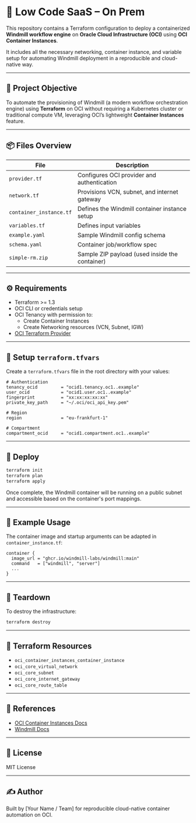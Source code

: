 # 🚀 Low Code SaaS – On Prem

This repository contains a Terraform configuration to deploy a containerized **Windmill workflow engine** on **Oracle Cloud Infrastructure (OCI)** using **OCI Container Instances**.

It includes all the necessary networking, container instance, and variable setup for automating Windmill deployment in a reproducible and cloud-native way.

---

## 🎯 Project Objective

To automate the provisioning of Windmill (a modern workflow orchestration engine) using **Terraform** on OCI without requiring a Kubernetes cluster or traditional compute VM, leveraging OCI’s lightweight **Container Instances** feature.

---

## 📦 Files Overview

| File | Description |
|------|-------------|
| `provider.tf` | Configures OCI provider and authentication |
| `network.tf` | Provisions VCN, subnet, and internet gateway |
| `container_instance.tf` | Defines the Windmill container instance setup |
| `variables.tf` | Defines input variables |
| `example.yaml` | Sample Windmill config schema |
| `schema.yaml` | Container job/workflow spec |
| `simple-rm.zip` | Sample ZIP payload (used inside the container)

---

## ⚙️ Requirements

- Terraform >= 1.3
- OCI CLI or credentials setup
- OCI Tenancy with permission to:
  - Create Container Instances
  - Create Networking resources (VCN, Subnet, IGW)
- [OCI Terraform Provider](https://registry.terraform.io/providers/oracle/oci/latest)

---

## 🔐 Setup `terraform.tfvars`

Create a `terraform.tfvars` file in the root directory with your values:

```hcl
# Authentication
tenancy_ocid         = "ocid1.tenancy.oc1..example"
user_ocid            = "ocid1.user.oc1..example"
fingerprint          = "xx:xx:xx:xx:xx"
private_key_path     = "~/.oci/oci_api_key.pem"

# Region
region               = "eu-frankfurt-1"

# Compartment
compartment_ocid     = "ocid1.compartment.oc1..example"
```

---

## 🚀 Deploy

```bash
terraform init
terraform plan
terraform apply
```

Once complete, the Windmill container will be running on a public subnet and accessible based on the container's port mappings.

---

## 🧪 Example Usage

The container image and startup arguments can be adapted in `container_instance.tf`:

```hcl
container {
  image_url = "ghcr.io/windmill-labs/windmill:main"
  command   = ["windmill", "server"]
  ...
}
```

---

## 🔄 Teardown

To destroy the infrastructure:

```bash
terraform destroy
```

---

## 🧱 Terraform Resources

- `oci_container_instances_container_instance`
- `oci_core_virtual_network`
- `oci_core_subnet`
- `oci_core_internet_gateway`
- `oci_core_route_table`

---

## 📘 References

- [OCI Container Instances Docs](https://docs.oracle.com/en-us/iaas/Content/ContInst/home.htm)
- [Windmill Docs](https://docs.windmill.dev)

---

## 📝 License

MIT License

---

## ✍️ Author

Built by [Your Name / Team] for reproducible cloud-native container automation on OCI.
